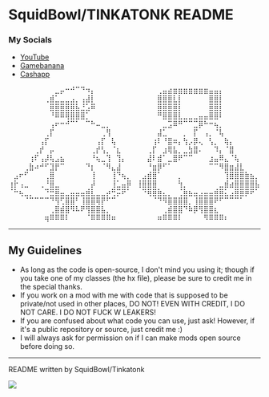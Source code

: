 # SquidBowl/TINKATONK README

### My Socials
* [YouTube](https://www.youtube.com/channel/UCcmSo3U6ob1C04bPz2wSNtQ)
* [Gamebanana](https://gamebanana.com/members/2041479)
* [Cashapp](https://cash.app/$stinkatonk)

⠀⠀⠀⠀⠀⠀⠀⠀⠀⣀⡤⠒⠚⠉⠙⠲⡄⠀⠀⠀⠀⠀⠀⠀⠀⠀⠀⠀⠀⢀⣤⣴⣶⣶⣶⣶⣶⣶⣶⣤⣤⡄⠀⠀⠀⠀⠀⠀⠀
⠀⠀⠀⠀⠀⠀⠀⢀⣾⣁⣀⣀⣠⡀⢠⣼⡇⠀⠀⠀⠀⠀⠀⠀⠀⠀⠀⠀⠀⣿⣿⣿⣇⡇⠀⠀⠀⠀⠀⣿⣿⡇⠀⠀⠀⠀⠀⠀⠀
⠀⠀⠀⠀⠀⠀⠀⠀⣿⣿⣿⣿⣿⣧⣘⣡⠿⠀⠀⠀⠀⠀⠀⠀⠀⠀⠀⠀⠀⣿⣿⣿⣿⡇⠀⠀⠀⠀⠀⣿⣿⡇⠀⠀⠀⠀⠀⠀⠀
⠀⠀⠀⠀⠀⠀⠀⠀⠘⠿⠿⢿⣿⣿⣿⡁⠀⠀⠀⠀⠀⠀⠀⠀⠀⠀⠀⠀⠀⠛⣿⣿⣿⣇⣀⣀⣀⣤⣤⣿⣿⠇⠀⠀⠀⠀⠀⠀⠀
⠀⠀⠀⠀⠀⠀⠀⠀⢠⠖⠒⠚⠉⠁⠀⠉⠓⠤⣀⡀⠀⠀⠀⠀⠀⠀⠀⠀⠀⠀⣀⣩⠿⠛⠉⠉⣉⡿⠓⠒⢦⡀⠀⠀⠀⠀⠀⠀⠀
⠀⠀⠀⠀⠀⠀⠀⢀⡏⠀⠀⠀⠀⠀⠀⠀⠀⠀⢀⢻⠀⠀⠀⠀⠀⠀⠀⠀⠀⣼⣁⠀⠀⠀⡀⠀⡏⠀⢠⡀⠈⢧⠀⠀⠀⠀⠀⠀⠀
⠀⠀⠀⠀⠀⠀⢠⡏⠀⠀⠀⠀⠀⠀⠀⠀⠀⢠⡏⠀⢧⠀⠀⠀⠀⠀⠀⠀⢰⠇⠘⣿⠶⡄⢳⡠⡿⢄⠀⢣⡀⠀⢷⡄⠀⠀⠀⠀⠀
⠀⠀⠀⠀⠀⢀⡞⠀⡤⠀⠀⠀⠀⠀⠀⠀⢀⡞⢣⡀⠈⣆⠀⠀⠀⠀⠀⢀⡏⠀⣰⢿⣧⡀⣀⣳⣿⠄⠀⠀⠹⡄⠈⣿⠀⠀⠀⠀⠀
⠀⠀⠀⠀⢰⠏⢠⡼⢧⣠⣦⠀⠀⠀⠀⠀⠘⢦⣀⢹⠀⢹⡄⠀⠀⠀⠀⣼⠇⣾⠁⣀⣿⠟⠉⠉⠀⠀⠀⣰⣤⠿⣄⠈⢧⠀⠀⠀⠀
⠀⠀⠀⢀⣷⠴⠚⠋⣹⡟⠉⠀⠀⠀⠀⠙⡆⠀⠈⠻⣄⣼⠀⠀⠀⠀⠀⠘⣶⡿⠋⠁⠀⠀⠀⠀⠀⠀⠀⠉⠉⠻⣿⣶⣼⣇⠀⠀⠀
⠀⣠⠖⠋⠀⠀⠀⢀⣿⠀⠀⠀⠀⠀⠀⠀⢸⠀⠀⠀⢸⠙⢦⡀⠀⠀⣠⣾⣿⠁⠀⠀⠀⡀⠀⠀⠀⠀⠀⠀⠀⠀⢹⣿⣿⣿⣷⣦⡀
⢰⡗⢠⣀⠀⠀⢀⠘⣿⣀⠀⠀⠀⠀⠀⠀⡼⠀⠀⠀⢸⣁⣤⡿⠀⢸⣿⣿⣿⠀⠀⠀⠀⢳⡀⠀⠀⠀⠀⠀⠀⣀⣾⣴⣿⣿⣿⣿⣧
⠈⠓⢦⣀⡀⠀⠀⠙⣛⣿⣤⣀⣤⣤⣤⣾⣇⣀⣀⡴⢛⡭⠟⠁⠀⠀⠙⢿⣿⣷⣄⡀⠀⢈⣷⣦⣤⣠⣤⣤⣾⣿⣅⣠⣿⣿⡿⠟⠁
⠀⠀⠀⠈⠉⠉⠉⠉⠙⢻⢋⣿⣿⠃⢸⣿⣿⢿⡟⠋⠉⠀⠀⠀⠀⠀⠀⠀⠈⠙⠻⣿⣿⣿⣿⡀⢸⣿⣿⣿⠟⠋⠉⠉⠉⠁⠀⠀⠀
⠀⠀⠀⠀⠀⠀⠀⠀⢀⣿⣾⣿⠻⠧⠟⢻⣿⣿⣧⡀⠀⠀⠀⠀⠀⠀⠀⠀⠀⠀⢀⣾⣿⣿⠙⠷⡿⢻⣿⣿⣆⠀⠀⠀⠀⠀⠀⠀⠀
⠀⠀⠀⠀⠀⠀⠀⢶⠿⠿⠿⠇⠀⠀⠀⠈⠿⠿⠿⠿⠶⠀⠀⠀⠀⠀⠀⠀⠀⠶⠿⠿⠿⠇⠀⠀⠀⠀⠻⠿⠿⠿⠆⠀⠀⠀⠀⠀⠀

_____________________________________
## My Guidelines
* As long as the code is open-source, I don't mind you using it; though if you take one of my classes (the hx file), please be sure to credit me in the special thanks. 
* If you work on a mod with me with code that is supposed to be private/not used in other places, DO NOT! EVEN WITH CREDIT, I DO NOT CARE. I DO NOT FUCK W LEAKERS! 
* If you are confused about what code you can use, just ask! However, if it's a public repository or source, just credit me :)
* I will always ask for permission on if I can make mods open source before doing so.
_____________________________________
README written by SquidBowl/Tinkatonk

![]([https://media.discordapp.net/attachments/1162910785861857360/1178523023993737226/tinkatonk.png?ex=65767418&is=6563ff18&hm=3aeac4d231a6c33e62b3f9bd9f1788747a843cf65b3fc172e13ef692de93e6ea&=&format=webp&width=187&height=187](https://media.discordapp.net/attachments/952673719812239411/1195589423346221087/pfpagain.png?ex=65b48a6b&is=65a2156b&hm=aba508a764650eed277c093249851e7363f61a2022cce01489f8c77997909af0&=&format=webp&quality=lossless)https://media.discordapp.net/attachments/952673719812239411/1195589423346221087/pfpagain.png?ex=65b48a6b&is=65a2156b&hm=aba508a764650eed277c093249851e7363f61a2022cce01489f8c77997909af0&=&format=webp&quality=lossless)
